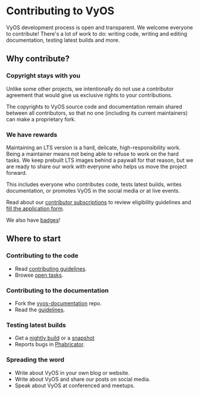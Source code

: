 # Contributing to VyOS

VyOS development process is open and transparent. We welcome everyone to contribute!
There's a lot of work to do: writing code, writing and editing documentation,
testing latest builds and more.

## Why contribute?

### Copyright stays with you

Unlike some other projects, we intentionally do not use a contributor agreement
that would give us exclusive rights to your contributions.

The copyrights to VyOS source code and documentation remain shared between all
contributors, so that no one (including its current maintainers) can make a
proprietary fork.

### We have rewards

Maintaining an LTS version is a hard, delicate, high-responsibility work. Being
a maintainer means not being able to refuse to work on the hard tasks. We keep
prebuilt LTS images behind a paywall for that reason, but we are ready to share
our work with everyone who helps us move the project forward.

This includes everyone who contributes code, tests latest builds, writes
documentation, or promotes VyOS in the social media or at live events.

Read about our [contributor subscriptions](/get/contributor-subscriptions) to
review eligibility guidelines and
[fill the application form](/get/contributor-subscriptions#application-form).

We also have [badges](https://www.youracclaim.com/organizations/vyos/badges)!

## Where to start

### Contributing to the code

* Read [contributing guidelines](https://docs.vyos.io/en/latest/contributing/index.html).
* Browse [open tasks](https://phabricator.vyos.net/maniphest/query/YqwCUwoj7wWx/#R).

### Contributing to the documentation

* Fork the [vyos-documentation](https://github.com/vyos/vyos-documentation/) repo.
* Read the [guidelines](https://docs.vyos.io/en/latest/contributing/documentation.html).

### Testing latest builds

* Get a [nightly build](https://downloads.vyos.io/?dir=rolling/current) or a
  [snapshot](/get/snapshots)
* Reports bugs in [Phabricator](https://phabricator.vyos.net/maniphest).

### Spreading the word

* Write about VyOS in your own blog or website.
* Write about VyOS and share our posts on social media.
* Speak about VyOS at conferenced and meetups.
